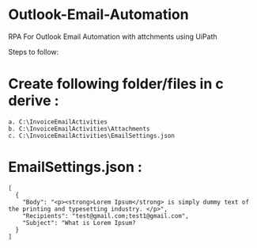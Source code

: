 # Outlook-Email-Automation
RPA For Outlook Email Automation with attchments using UiPath

Steps to follow:
# Create following folder/files in c derive :
    a. C:\InvoiceEmailActivities
    b. C:\InvoiceEmailActivities\Attachments
    c. C:\InvoiceEmailActivities\EmailSettings.json
    
# EmailSettings.json :

``` 
[
  {
    "Body": "<p><strong>Lorem Ipsum</strong> is simply dummy text of the printing and typesetting industry. </p>",
    "Recipients": "test@gmail.com;test1@gmail.com",
    "Subject": "What is Lorem Ipsum?
  }
]
  
```  
